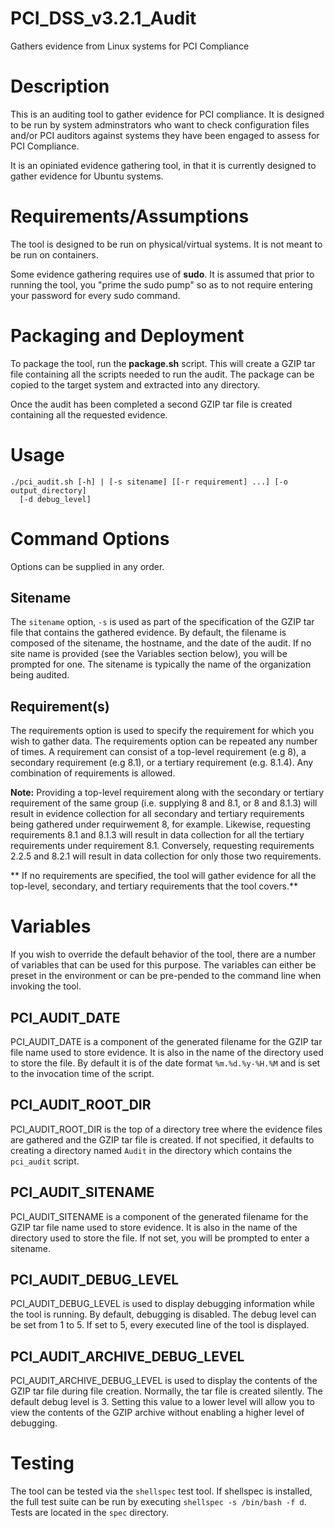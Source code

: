 # PCI_DSS_v3.2.1_Audit
Gathers evidence from Linux systems for PCI Compliance

# Description
This is an auditing tool to gather evidence for PCI compliance. It is designed
to be run by system adminstrators who want to check configuration files and/or
PCI auditors against systems they have been engaged to assess for PCI Compliance.

It is an opiniated evidence gathering tool, in that it is currently designed to
gather evidence for Ubuntu systems.

# Requirements/Assumptions
The tool is designed to be run on physical/virtual systems. It is not meant to
be run on containers.

Some evidence gathering requires use of **sudo**. It is assumed that prior to
running the tool, you "prime the sudo pump" so as to not require entering your
password for every sudo command.

# Packaging and Deployment

To package the tool, run the **package.sh** script. This will create a GZIP tar
file containing all the scripts needed to run the audit. The package can be
copied to the target system and extracted into any directory.

Once the audit has been completed a second GZIP tar file is created containing
all the requested evidence.

# Usage
```
./pci_audit.sh [-h] | [-s sitename] [[-r requirement] ...] [-o output_directory]
  [-d debug_level]
```

# Command Options
Options can be supplied in any order.

## Sitename
The `sitename` option, `-s` is used as part of the specification of the GZIP tar
file that contains the gathered evidence. By default, the filename is composed
of the sitename, the hostname, and the date of the audit. If no site name is
provided (see the Variables section below), you will be prompted for one. The
sitename is typically the name of the organization being audited.

## Requirement(s)
The requirements option is used to specify the requirement for which you wish to
gather data.
The requirements option can be repeated any number of times. A requirement can
consist of a top-level requirement (e.g 8), a secondary requirement (e.g 8.1),
or a tertiary requirement (e.g. 8.1.4). Any combination of requirements is
allowed.

**Note:** Providing a top-level requirement along with the secondary or tertiary
requirement of the same group (i.e. supplying 8 and 8.1, or 8 and 8.1.3) will
result in evidence collection for all secondary and tertiary requirements being
gathered under requirwement 8, for example. Likewise, requesting requirements 8.1
and 8.1.3 will result in data collection for all the tertiary requirements under
requirement 8.1. Conversely, requesting requirements 2.2.5 and 8.2.1 will result
in data collection for only those two requirements.

** If no requirements are specified, the tool will gather evidence for all the
top-level, secondary, and tertiary requirements that the tool covers.**

# Variables
If you wish to override the default behavior of the tool, there are a number of
variables that can be used for this purpose. The variables can either be preset
in the environment or can be pre-pended to the command line when invoking the
tool.
## PCI_AUDIT_DATE
PCI_AUDIT_DATE is a component of the generated filename for the GZIP tar
file name used to store evidence. It is also in the name of the directory used
to store the  file. By default it is of the date format `%m.%d.%y-%H.%M` and is
set to the invocation time of the script.
## PCI_AUDIT_ROOT_DIR
PCI_AUDIT_ROOT_DIR is the top of a directory tree where the evidence files
are gathered and the GZIP tar file is created. If not specified, it defaults to
creating a directory named `Audit` in the directory which contains the
`pci_audit` script.
## PCI_AUDIT_SITENAME
PCI_AUDIT_SITENAME is a component of the generated filename for the GZIP tar
file name used to store evidence. It is also in the name of the directory used
to store the  file. If not set, you will be prompted to enter a sitename.
## PCI_AUDIT_DEBUG_LEVEL
PCI_AUDIT_DEBUG_LEVEL is used to display debugging information while the tool is
running. By default, debugging is disabled. The debug level can be set from 1 to
5. If set to 5, every executed line of the tool is displayed.
## PCI_AUDIT_ARCHIVE_DEBUG_LEVEL
PCI_AUDIT_ARCHIVE_DEBUG_LEVEL is used to display the contents of the GZIP tar
file during file creation. Normally, the tar file is created silently.
The default debug level is 3. Setting this value to a lower level will allow you
to view the contents of the GZIP archive without enabling a higher level of
debugging.
# Testing
The tool can be tested via the `shellspec` test tool. If shellspec is installed,
the full test suite can be run by executing `shellspec -s /bin/bash -f d`.
Tests are located in the `spec` directory.
